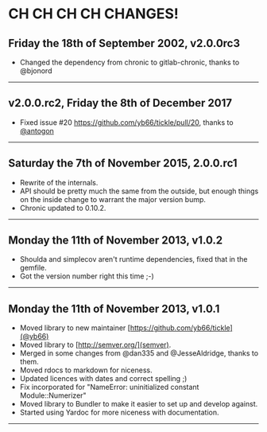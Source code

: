 # CH CH CH CH CHANGES! #

## Friday the 18th of September 2002, v2.0.0rc3

* Changed the dependency from chronic to gitlab-chronic, thanks to @bjonord

----

## v2.0.0.rc2, Friday the 8th of December 2017 ##

* Fixed issue #20 https://github.com/yb66/tickle/pull/20, thanks to [@antogon](https://github.com/antogon)

----


## Saturday the 7th of November 2015, 2.0.0.rc1 ##

* Rewrite of the internals.
* API should be pretty much the same from the outside, but enough things on the inside change to warrant the major version bump.
* Chronic updated to 0.10.2.

----


## Monday the 11th of November 2013, v1.0.2 ##

* Shoulda and simplecov aren't runtime dependencies, fixed that in the gemfile.
* Got the version number right this time ;-)

----


## Monday the 11th of November 2013, v1.0.1 ##

* Moved library to new maintainer [https://github.com/yb66/tickle](@yb66)
* Moved library to [http://semver.org/](semver).
* Merged in some changes from @dan335 and @JesseAldridge, thanks to them.
* Moved rdocs to markdown for niceness.
* Updated licences with dates and correct spelling ;)
* Fix incorporated for "NameError: uninitialized constant Module::Numerizer"
* Moved library to Bundler to make it easier to set up and develop against.
* Started using Yardoc for more niceness with documentation.

----
